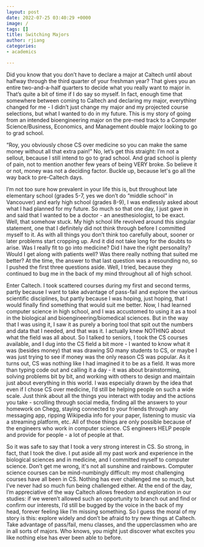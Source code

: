 ```yaml
---
layout: post
date: 2022-07-25 03:40:29 +0000
image: /
tags: []
title: Switching Majors
author: rjiang
categories:
- academics

---
```

Did you know that you don’t have to declare a major at Caltech until about halfway through the third quarter of your freshman year? That gives you an entire two-and-a-half quarters to decide what you really want to major in. That’s quite a bit of time if I do say so myself. In fact, enough time that somewhere between coming to Caltech and declaring my major, everything changed for me - I didn’t just change my major and my projected course selections, but what I wanted to do in my future. This is my story of going from an intended bioengineering major on the pre-med track to a Computer Science/Business, Economics, and Management double major looking to go to grad school.

“Roy, you obviously chose CS over medicine so you can make the same money without all that extra pain!” No, let’s get this straight: I’m not a sellout, because I still intend to go to grad school. And grad school is plenty of pain, not to mention another few years of being VERY broke. So believe it or not, money was not a deciding factor. Buckle up, because let's go all the way back to pre-Caltech days.

I’m not too sure how prevalent in your life this is, but throughout late elementary school (grades 5-7, yes we don’t do “middle school” in Vancouver) and early high school (grades 8-9), I was endlessly asked about what I had planned for my future. So much so that one day, I just gave in and said that I wanted to be a doctor - an anesthesiologist, to be exact. Well, that somehow stuck. My high school life revolved around this singular statement, one that I definitely did not think through before I committed myself to it. As with all things you don’t think too carefully about, sooner or later problems start cropping up. And it did not take long for the doubts to arise. Was I really fit to go into medicine? Did I have the right personality? Would I get along with patients well? Was there really nothing that suited me better? At the time, the answer to that last question was a resounding no, so I pushed the first three questions aside. Well, I tried, because they continued to bug me in the back of my mind throughout all of high school.

Enter Caltech. I took scattered courses during my first and second terms, partly because I want to take advantage of pass-fail and explore the various scientific disciplines, but partly because I was hoping, just hoping, that I would finally find something that would suit me better. Now, I had learned computer science in high school, and I was accustomed to using it as a tool in the biological and bioengineering/biomedical sciences. But in the way that I was using it, I saw it as purely a boring tool that spit out the numbers and data that I needed, and that was it. I actually knew NOTHING about what the field was all about. So I talked to seniors, I took the CS courses available, and I dug into the CS field a bit more - I wanted to know what it was (besides money) that was drawing SO many students to CS, or maybe I was just trying to see if money was the only reason CS was popular. As it turns out, CS was nothing like I had imagined it to be as a field. It was more than typing code out and calling it a day - it was about brainstorming, solving problems bit by bit, and working with others to design and maintain just about everything in this world. I was especially drawn by the idea that even if I chose CS over medicine, I’d still be helping people on such a wide scale. Just think about all the things you interact with today and the actions you take - scrolling through social media, finding all the answers to your homework on Chegg, staying connected to your friends through any messaging app, ripping Wikipedia info for your paper, listening to music via a streaming platform, etc. All of those things are only possible because of the engineers who work in computer science. CS engineers HELP people and provide for people - a lot of people at that.

So it was safe to say that I took a very strong interest in CS. So strong, in fact, that I took the dive. I put aside all my past work and experience in the biological sciences and in medicine, and I committed myself to computer science. Don’t get me wrong, it's not all sunshine and rainbows. Computer science courses can be mind-numbingly difficult: my most challenging courses have all been in CS. Nothing has ever challenged me so much, but I’ve never had so much fun being challenged either. At the end of the day, I’m appreciative of the way Caltech allows freedom and exploration in our studies: if we weren’t allowed such an opportunity to branch out and find or confirm our interests, I’d still be bugged by the voice in the back of my head, forever feeling like I’m missing something. So I guess the moral of my story is this: explore widely and don’t be afraid to try new things at Caltech. Take advantage of pass/fail, menu classes, and the upperclassmen who are in all sorts of majors. Who knows, you might just discover what excites you like nothing else has ever been able to before.